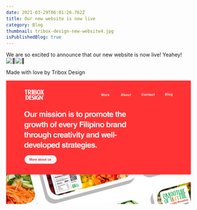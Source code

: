 ```yaml
---
date: 2021-03-29T06:01:26.762Z
title: Our new website is now live
category: Blog
thumbnail: tribox-design-new-website4.jpg
isPublishedBlog: true
---
```

<!--StartFragment-->

We are so excited to announce that our new website is now live! Yeahey! ![🎈](https://static.xx.fbcdn.net/images/emoji.php/v9/tb/1/16/1f388.png)![🎉](https://static.xx.fbcdn.net/images/emoji.php/v9/t8c/1/16/1f389.png)

Made with love by Tribox Design

<!--EndFragment-->

![our new website is now live](tribox-design-new-website3.jpg)